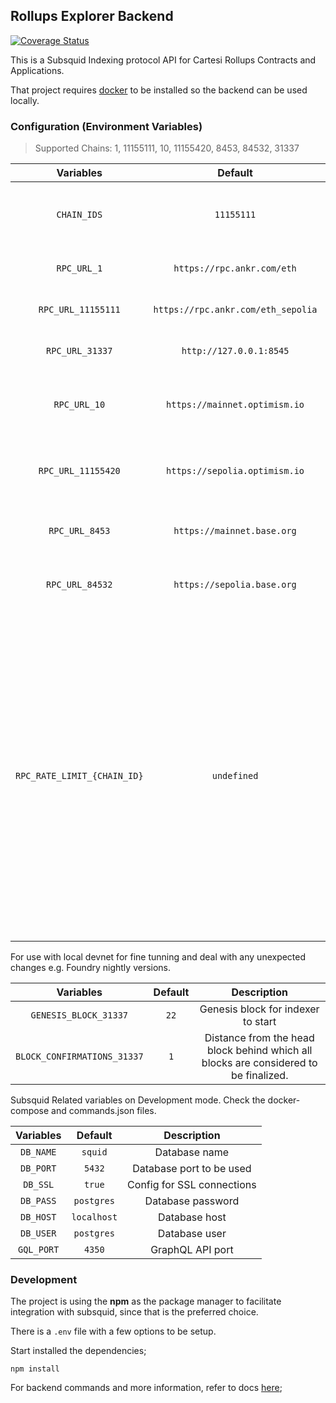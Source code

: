 ## Rollups Explorer Backend

[![Coverage Status](https://coveralls.io/repos/github/cartesi/rollups-explorer-api/badge.svg?branch=main)](https://coveralls.io/github/cartesi/rollups-explorer-api?branch=main)

This is a Subsquid Indexing protocol API for Cartesi Rollups Contracts and Applications.

That project requires [docker](https://docker.com) to be installed so the backend can be used locally.

### Configuration (Environment Variables)

> Supported Chains: 1, 11155111, 10, 11155420, 8453, 84532, 31337

|          Variables          |              Default               |                                                                                                                                                        Description                                                                                                                                                         |
| :-------------------------: | :--------------------------------: | :------------------------------------------------------------------------------------------------------------------------------------------------------------------------------------------------------------------------------------------------------------------------------------------------------------------------: |
|         `CHAIN_IDS`         |             `11155111`             |                                                                                                                                     Comma separated supported chain ids to be indexed                                                                                                                                      |
|         `RPC_URL_1`         |     `https://rpc.ankr.com/eth`     |                                                                                                                                               Endpoint for Mainnet RPC node                                                                                                                                                |
|     `RPC_URL_11155111`      | `https://rpc.ankr.com/eth_sepolia` |                                                                                                                                               Endpoint for Sepolia RPC node                                                                                                                                                |
|       `RPC_URL_31337`       |      `http://127.0.0.1:8545`       |                                                                                                                                                  Endpoint for local node                                                                                                                                                   |
|        `RPC_URL_10`         |   `https://mainnet.optimism.io`    |                                                                                                                                           Endpoint for Optimism Mainnet RPC node                                                                                                                                           |
|     `RPC_URL_11155420`      |   `https://sepolia.optimism.io`    |                                                                                                                                           Endpoint for Optimism Sepolia RPC node                                                                                                                                           |
|       `RPC_URL_8453`        |     `https://mainnet.base.org`     |                                                                                                                                             Endpoint for Base Mainnet RPC node                                                                                                                                             |
|       `RPC_URL_84532`       |     `https://sepolia.base.org`     |                                                                                                                                             Endpoint for Base Sepolia RPC node                                                                                                                                             |
| `RPC_RATE_LIMIT_{CHAIN_ID}` |            `undefined`             | Option to fine tune concurrent requests by rate limiting the requests to RPC node providers. Replace {CHAIN_ID} with a supported chain id and set a Number e.g. 15. That is good to avoid [429](https://developer.mozilla.org/en-US/docs/Web/HTTP/Status/429) status code when using free tiers. The default is Full speed |

For use with local devnet for fine tunning and deal with any unexpected changes e.g. Foundry nightly versions.

|          Variables          | Default |                                     Description                                      |
| :-------------------------: | :-----: | :----------------------------------------------------------------------------------: |
|    `GENESIS_BLOCK_31337`    |  `22`   |                          Genesis block for indexer to start                          |
| `BLOCK_CONFIRMATIONS_31337` |   `1`   | Distance from the head block behind which all blocks are considered to be finalized. |

Subsquid Related variables on Development mode. Check the docker-compose and commands.json files.

| Variables  |   Default   |        Description         |
| :--------: | :---------: | :------------------------: |
| `DB_NAME`  |   `squid`   |       Database name        |
| `DB_PORT`  |   `5432`    |  Database port to be used  |
|  `DB_SSL`  |   `true`    | Config for SSL connections |
| `DB_PASS`  | `postgres`  |     Database password      |
| `DB_HOST`  | `localhost` |       Database host        |
| `DB_USER`  | `postgres`  |       Database user        |
| `GQL_PORT` |   `4350`    |      GraphQL API port      |

### Development

The project is using the **npm** as the package manager to facilitate integration with subsquid, since that is the preferred choice.

There is a `.env` file with a few options to be setup.

Start installed the dependencies;

```console
npm install
```

For backend commands and more information, refer to docs [here](./docs/backend-commands.MD);
